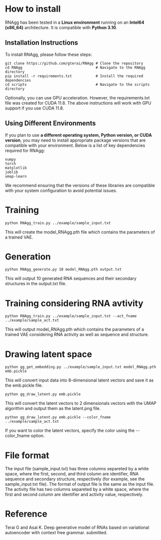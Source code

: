 # How to install
RNAgg has been tested in a **Linux environment** running on an **Intel64 (x86_64)** architecture. It is compatible with **Python 3.10**.

## Installation Instructions
To install RNAgg, please follow these steps:
```
git clone https://github.com/gterai/RNAgg # Clone the repository
cd RNAgg                                  # Navigate to the RNAgg directory
pip install -r requirements.txt           # Install the required dependencies
cd scripts                                # Navigate to the scripts directory
```
Optionally, you can use GPU acceleration. However, the requirements.txt file was created for CUDA 11.8. The above instructions will work with GPU support if you use CUDA 11.8.

## Using Different Environments
If you plan to use **a different operating system, Python version, or CUDA version**, you may need to install appropriate package versions that are compatible with your environment. Below is a list of key dependencies required for RNAgg:
```
numpy
torch
matplotlib
joblib
umap-learn
```
We recommend ensuring that the versions of these libraries are compatible with your system configuration to avoid potential issues.

# Training
```
python RNAgg_train.py ../example/sample_input.txt
```
This will create the model_RNAgg.pth file which contains the parameters of a trained VAE.

# Generation
```
python RNAgg_generate.py 10 model_RNAgg.pth output.txt
```
This will output 10 generated RNA sequences and their secondary structures in the output.txt file.

# Training considering RNA avtivity
```
python RNAgg_train.py ../example/sample_input.txt --act_fname ../example/sample_act.txt
```
This will output model_RNAgg.pth which contains the parameters of a trained VAE considering
RNA activity as well as sequence and structure.

# Drawing latent space
```
python gg_get_embedding.py ../example/sample_input.txt model_RNAgg.pth emb.pickle
```
This will convert input data into 8-dimensional latent vectors and save it as the emb.pickle file.

```
python gg_draw_latent.py emb.pickle
```
This will convert the latent vectors to 2 dimensionals vectors with the UMAP algorithm and output them as the latent.png file.

```
python gg_draw_latent.py emb.pickle --color_fname ../example/sample_act.txt
```
If you want to color the latent vectors, specify the color using the --color_fname option.

# File format
The input file (sample_input.txt) has three columns separeted by a white space, where the first, second, and third column are identifier, RNA sequence and secondary structure, respectively (for example, see the sample_input.txt file).
The format of output file is the same as the input file. The activity file has two columns separeted by a white space, where the first and second column are identifier and activity value, respectively.

# Reference
Terai G and Asai K. Deep generative model of RNAs based on variational autoencoder with context free grammar. submitted. 
